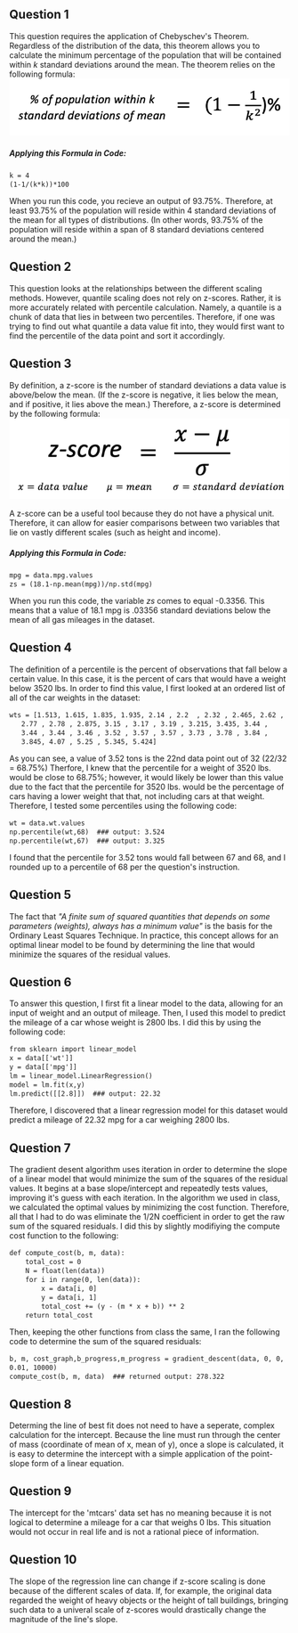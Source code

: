 ## Question 1
This question requires the application of Chebyschev's Theorem. Regardless of the distribution of the data, this theorem allows you to calculate the minimum percentage of the population that will be contained within *k* standard deviations around the mean. The theorem relies on the following formula:
![Formula](formula.png)

##### Applying this Formula in Code:

    k = 4
    (1-1/(k*k))*100

When you run this code, you recieve an output of 93.75%. Therefore, at least 93.75% of the population will reside within 4 standard deviations of the mean for all types of distributions. (In other words, 93.75% of the population will reside within a span of 8 standard deviations centered around the mean.)

## Question 2
This question looks at the relationships between the different scaling methods. However, quantile scaling does not rely on z-scores. Rather, it is more accurately related with percentile calculation. Namely, a quantile is a chunk of data that lies in between two percentiles. Therefore, if one was trying to find out what quantile a data value fit into, they would first want to find the percentile of the data point and sort it accordingly.

## Question 3
By definition, a z-score is the number of standard deviations a data value is above/below the mean. (If the z-score is negative, it lies below the mean, and if positive, it lies above the mean.) Therefore, a z-score is determined by the following formula:
![ZFormula](zformula.png)

A z-score can be a useful tool because they do not have a physical unit. Therefore, it can allow for easier comparisons between two variables that lie on vastly different scales (such as height and income).

##### Applying this Formula in Code:

    mpg = data.mpg.values
    zs = (18.1-np.mean(mpg))/np.std(mpg)

When you run this code, the variable *zs* comes to equal -0.3356. This means that a value of 18.1 mpg is .03356 standard deviations below the mean of all gas mileages in the dataset.

## Question 4
The definition of a percentile is the percent of observations that fall below a certain value. In this case, it is the percent of cars that would have a weight below 3520 lbs. In order to find this value, I first looked at an ordered list of all of the car weights in the dataset:

    wts = [1.513, 1.615, 1.835, 1.935, 2.14 , 2.2  , 2.32 , 2.465, 2.62 ,
       2.77 , 2.78 , 2.875, 3.15 , 3.17 , 3.19 , 3.215, 3.435, 3.44 ,
       3.44 , 3.44 , 3.46 , 3.52 , 3.57 , 3.57 , 3.73 , 3.78 , 3.84 ,
       3.845, 4.07 , 5.25 , 5.345, 5.424]

As you can see, a value of 3.52 tons is the 22nd data point out of 32 (22/32 = 68.75%) Therfore, I knew that the percentile for a weight of 3520 lbs. would be close to 68.75%; however, it would likely be lower than this value due to the fact that the percentile for 3520 lbs. would be the percentage of cars having a lower weight that that, not including cars at that weight. Therefore, I tested some percentiles using the following code:

    wt = data.wt.values
    np.percentile(wt,68)  ### output: 3.524
    np.percentile(wt,67)  ### output: 3.325

I found that the percentile for 3.52 tons would fall between 67 and 68, and I rounded up to a percentile of 68 per the question's instruction.

## Question 5
The fact that *"A finite sum of squared quantities that depends on some parameters (weights), always has a minimum value"* is the basis for the Ordinary Least Squares Technique. In practice, this concept allows for an optimal linear model to be found by determining the line that would minimize the squares of the residual values. 

## Question 6
To answer this question, I first fit a linear model to the data, allowing for an input of weight and an output of mileage. Then, I used this model to predict the mileage of a car whose weight is 2800 lbs. I did this by using the following code:

    from sklearn import linear_model
    x = data[['wt']]
    y = data[['mpg']]
    lm = linear_model.LinearRegression()
    model = lm.fit(x,y)
    lm.predict([[2.8]])  ### output: 22.32
    
Therefore, I discovered that a linear regression model for this dataset would predict a mileage of 22.32 mpg for a car weighing 2800 lbs.

## Question 7
The gradient desent algorithm uses iteration in order to determine the slope of a linear model that would minimize the sum of the squares of the residual values. It begins at a base slope/intercept and repeatedly tests values, improving it's guess with each iteration. In the algorithm we used in class, we calculated the optimal values by minimizing the cost function. Therefore, all that I had to do was eliminate the 1/2N coefficient in order to get the raw sum of the squared residuals. I did this by slightly modifiying the compute cost function to the following:
 
    def compute_cost(b, m, data):
        total_cost = 0
        N = float(len(data))
        for i in range(0, len(data)):
            x = data[i, 0]
            y = data[i, 1]
            total_cost += (y - (m * x + b)) ** 2
        return total_cost
        
Then, keeping the other functions from class the same, I ran the following code to determine the sum of the squared residuals:

    b, m, cost_graph,b_progress,m_progress = gradient_descent(data, 0, 0, 0.01, 10000)
    compute_cost(b, m, data)  ### returned output: 278.322



## Question 8
Determing the line of best fit does not need to have a seperate, complex calculation for the intercept. Because the line must run through the center of mass (coordinate of mean of x, mean of y), once a slope is calculated, it is easy to determine the intercept with a simple application of the point-slope form of a linear equation.

## Question 9
The intercept for the 'mtcars' data set has no meaning because it is not logical to determine a mileage for a car that weighs 0 lbs. This situation would not occur in real life and is not a rational piece of information.

## Question 10
The slope of the regression line can change if z-score scaling is done because of the different scales of data. If, for example, the original data regarded the weight of heavy objects or the height of tall buildings, bringing such data to a univeral scale of z-scores would drastically change the magnitude of the line's slope. 
